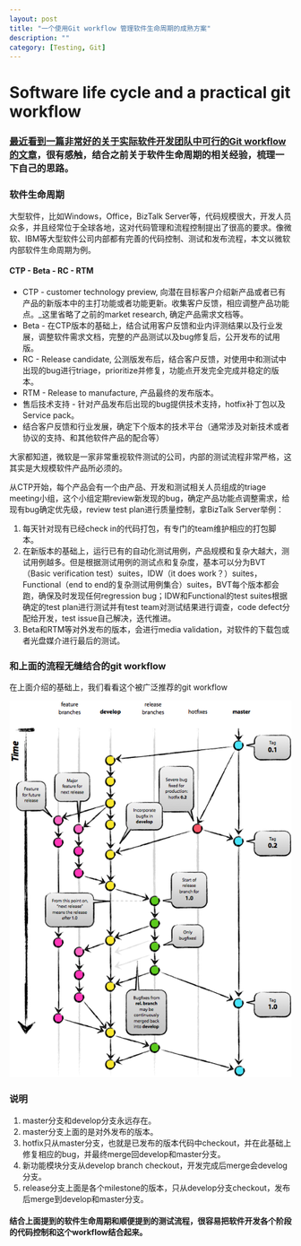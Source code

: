 ```yaml
---
layout: post
title: "一个使用Git workflow 管理软件生命周期的成熟方案"
description: ""
category: [Testing, Git]
---
```

# Software life cycle and a practical git workflow


### [最近看到一篇非常好的关于实际软件开发团队中可行的Git workflow的文章][1]，很有感触，结合之前关于软件生命周期的相关经验，梳理一下自己的思路。

### 软件生命周期
大型软件，比如Windows，Office，BizTalk Server等，代码规模很大，开发人员众多，并且经常位于全球各地，这对代码管理和流程控制提出了很高的要求。像微软、IBM等大型软件公司内部都有完善的代码控制、测试和发布流程，本文以微软内部软件生命周期为例。

#### CTP - Beta - RC - RTM
* CTP - customer technology preview, 向潜在目标客户介绍新产品或者已有产品的新版本中的主打功能或者功能更新。收集客户反馈，相应调整产品功能点。_这里省略了之前的market research, 确定产品需求文档等。
* Beta - 在CTP版本的基础上，结合试用客户反馈和业内评测结果以及行业发展，调整软件需求文档，完整的产品测试以及bug修复后，公开发布的试用版。
* RC - Release candidate, 公测版发布后，结合客户反馈，对使用中和测试中出现的bug进行triage，prioritize并修复，功能点开发完全完成并稳定的版本。
* RTM - Release to manufacture, 产品最终的发布版本。
* 售后技术支持 - 针对产品发布后出现的bug提供技术支持，hotfix补丁包以及Service pack。
* 结合客户反馈和行业发展，确定下个版本的技术平台（通常涉及对新技术或者协议的支持、和其他软件产品的配合等）

大家都知道，微软是一家非常重视软件测试的公司，内部的测试流程非常严格，这其实是大规模软件产品所必须的。

从CTP开始，每个产品会有一个由产品、开发和测试相关人员组成的triage meeting小组，这个小组定期review新发现的bug，确定产品功能点调整需求，给现有bug确定优先级，review test plan进行质量控制，拿BizTalk Server举例：

1. 每天针对现有已经check in的代码打包，有专门的team维护相应的打包脚本。
2. 在新版本的基础上，运行已有的自动化测试用例，产品规模和复杂大越大，测试用例越多。但是根据测试用例的测试点和复杂度，基本可以分为BVT（Basic verification test）suites，IDW（it does work？）suites，Functional（end to end的复杂测试用例集合）suites，BVT每个版本都会跑，确保及时发现任何regression bug；IDW和Functional的test suites根据确定的test plan进行测试并有test team对测试结果进行调查，code defect分配给开发，test issue自己解决，迭代推进。
3. Beta和RTM等对外发布的版本，会进行media validation，对软件的下载包或者光盘媒介进行最后的测试。

### 和上面的流程无缝结合的git workflow
在上面介绍的基础上，我们看看这个被广泛推荐的git workflow

<img src="/images/git-branch-1.png" alt="Sanjose" class="img-center" />

### 说明
1. master分支和develop分支永远存在。
2. master分支上面的是对外发布的版本。
3. hotfix只从master分支，也就是已发布的版本代码中checkout，并在此基础上修复相应的bug，并最终merge回develop和master分支。
4. 新功能模块分支从develop branch checkout，开发完成后merge会develog分支。
5. release分支上面是各个milestone的版本，只从develop分支checkout，发布后merge到develop和master分支。

#### 结合上面提到的软件生命周期和顺便提到的测试流程，很容易把软件开发各个阶段的代码控制和这个workflow结合起来。

[1]: http://www.juvenxu.com/2010/11/28/a-successful-git-branching-model/

